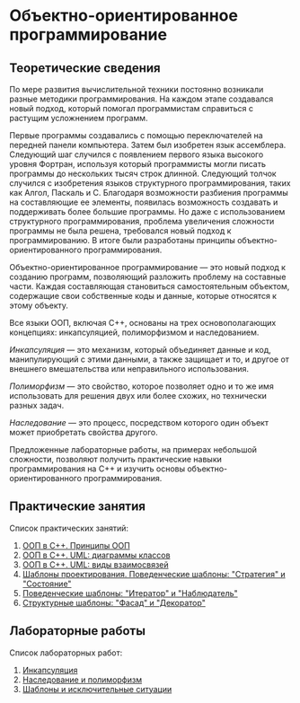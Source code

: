# Объектно-ориентированное программирование

## Теоретические сведения

По мере развития вычислительной техники постоянно возникали разные методики программирования. На каждом этапе создавался новый подход, который помогал программистам справиться с растущим усложнением программ.

Первые программы создавались с помощью переключателей на передней панели компьютера. Затем был изобретен язык ассемблера. Следующий шаг случился с появлением первого языка высокого уровня Фортран, используя который программисты могли писать программы до нескольких тысяч строк длинной. Следующий толчок случился с изобретения языков структурного программирования, таких как Алгол, Паскаль и С. Благодаря возможности разбиения программы на составляющие ее элементы, появилась возможность создавать и поддерживать более большие программы. Но даже с использованием структурного программирования, проблема увеличения сложности программы не была решена, требовался новый подход к программированию. В итоге были разработаны принципы объектно-ориентированного программирования.

Объектно-ориентированное программирование — это новый подход к созданию программ, позволяющий разложить проблему на составные части. Каждая составляющая становиться самостоятельным объектом, содержащие свои собственные коды и данные, которые относятся к этому объекту.

Все языки ООП, включая С++, основаны на трех основополагающих концепциях: инкапсуляцией, полиморфизмом и наследованием.

*Инкапсуляция* — это механизм, который объединяет данные и код, манипулирующий с этими данными, а также защищает и то, и другое от внешнего вмешательства или неправильного использования.

*Полиморфизм* — это свойство, которое позволяет одно и то же имя использовать для решения двух или более схожих, но технически разных задач.

*Наследование* — это процесс, посредством которого один объект может приобретать свойства другого.

Предложенные лабораторные работы, на примерах небольшой сложности, позволяют получить практические навыки программирования на С++ и изучить основы объектно-ориентированного программирования.

## Практические занятия

Список практических занятий:

1. [ООП в С++. Принципы ООП](practice/lesson1/README.md)
2. [ООП в С++. UML: диаграммы классов](practice/lesson2/README.md)
3. [ООП в С++. UML: виды взаимосвязей](practice/lesson3/README.md)
4. [Шаблоны проектирования. Поведенческие шаблоны: "Стратегия" и "Состояние"](practice/lesson4/README.md)
5. [Поведенческие шаблоны: "Итератор" и "Наблюдатель"](practice/lesson5/README.md)
6. [Структурные шаблоны: "Фасад" и "Декоратор"](practice/lesson6/README.md)


## Лабораторные работы

Список лабораторных работ:

1. [Инкапсуляция](labs/lab1.md)
2. [Наследование и полиморфизм](labs/lab2.md)
3. [Шаблоны и исключительные ситуации](labs/lab3.md)
